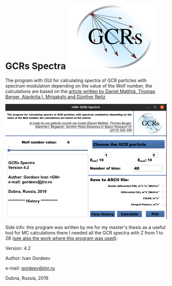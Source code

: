 # GCRs Spectra ![](https://github.com/GordoNice/GCRs_Spectra/blob/master/Logo.svg "GCRs Spectra Logo")

The program with GUI for calculating spectra of GCR particles with spectrum modulation
depending on the value of the Wolf number, the calculations are based on the
[article written by Daniel Matthiä, Thomas Berger, Alankrita I. Mrigakshi and Günther Reitz](https://www.sciencedirect.com/science/article/abs/pii/S0273117712005947) 

![alt text](https://github.com/GordoNice/GCRs_Spectra/blob/master/Screenshot.png "Screenshot of the program window")

Side info: this program was written by me for my master's thesis as a useful tool for MC calculations there I needed all the GCR spectra with Z from 1 to 28 ([see also the work where this program was used](https://link.springer.com/article/10.1007/s12036-020-9620-3)).

Version: 4.2

Author: Ivan Gordeev <GN>

e-mail: gordeev@jinr.ru

Dubna, Russia, 2019
